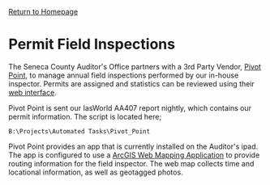 [Return to Homepage](../)
# Permit Field Inspections
The Seneca County Auditor's Office partners with a 3rd Party Vendor, [Pivot Point](https://pivotpoint.us/), to manage annual field inspections performed by our in-house inspector. Permits are assigned and statistics can be reviewed using their [web interface](https://field.pivotpoint.us/DataSetStats?dataSetID=7668ba65-3806-4dca-aa3a-494f27a272fb).

Pivot Point is sent our IasWorld AA407 report nightly, which contains our permit information. The script is  located here;
```
B:\Projects\Automated Tasks\Pivot_Point
```

Pivot Point provides an app that is currently installed on the Auditor's ipad. The app is configured to use a [ArcGIS Web Mapping Application](https://senecacountygis.maps.arcgis.com/home/item.html?id=c4ad0edf3b2440fab10de5361c47452f) to provide routing information for the field inspector. The web map collects time and locational information, as well as geotagged photos.
